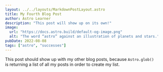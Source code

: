 ```yaml
---
layout: ../../layouts/MarkdownPostLayout.astro
title: My Fourth Blog Post
author: Astro Learner
description: "This post will show up on its own!"
image: 
  url: "https://docs.astro.build/default-og-image.png"
  alt: "The word “astro” against an illustration of planets and stars."
pubDate: 2022-08-08
tags: ["astro", "successes"]
---
```

This post should show up with my other blog posts, because `Astro.glob()` is returning a list of all my posts in order to create my list.

<!-- ---
layout: ../../layouts/MarkdownPostLayout.astro
title: My Fourth Blog Post
pubDate: 19-06-2024
description: "This post will show up on its own!"
author: KC
image:
    url: "https://docs.astro.build/default-og-image.png"
    alt: "The word astro against an illustration of planets and stars."
tags: ["astro", "successes"]
---
This post should show up with my other blog posts, because `Astro.glob()` is returning a list of all my posts in order to create my list. -->